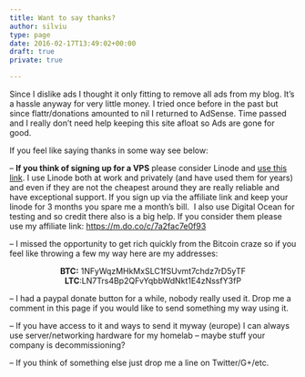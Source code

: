 ```yaml
---
title: Want to say thanks?
author: silviu
type: page
date: 2016-02-17T13:49:02+00:00
draft: true
private: true

---
```

Since I dislike ads I thought it only fitting to remove all ads from my blog. It&#8217;s a hassle anyway for very little money. I tried once before in the past but since flattr/donations amounted to nil I returned to AdSense. Time passed and I really don&#8217;t need help keeping this site afloat so Ads are gone for good.

If you feel like saying thanks in some way see below:

&#8211; **If you think of signing up for a VPS** please consider Linode and [use this link][1]. I use Linode both at work and privately (and have used them for years) and even if they are not the cheapest around they are really reliable and have exceptional support. If you sign up via the affiliate link and keep your linode for 3 months you spare me a month&#8217;s bill.  I also use Digital Ocean for testing and so credit there also is a big help. If you consider them please use my affiliate link: <https://m.do.co/c/7a2fac7e0f93>

&#8211; I missed the opportunity to get rich quickly from the Bitcoin craze so if you feel like throwing a few my way here are my addresses:

<p style="text-align: center">
  <strong>BTC:</strong> 1NFyWqzMHkMxSLC1fSUvmt7chdz7rD5yTF<br /> <strong>LTC</strong>:LN7Trs4Bp2QFvYqbbWdNkt1E4zNssfY3fP
</p>

&#8211; I had a paypal donate button for a while, nobody really used it. Drop me a comment in this page if you would like to send something my way using it.

&#8211; If you have access to it and ways to send it myway (europe) I can always use server/networking hardware for my homelab &#8211; maybe stuff your company is decommissioning?

&#8211; If you think of something else just drop me a line on Twitter/G+/etc.

 [1]: https://www.linode.com/?r=16a04aa4c234b0d0edf8bf518ca11356448e1975